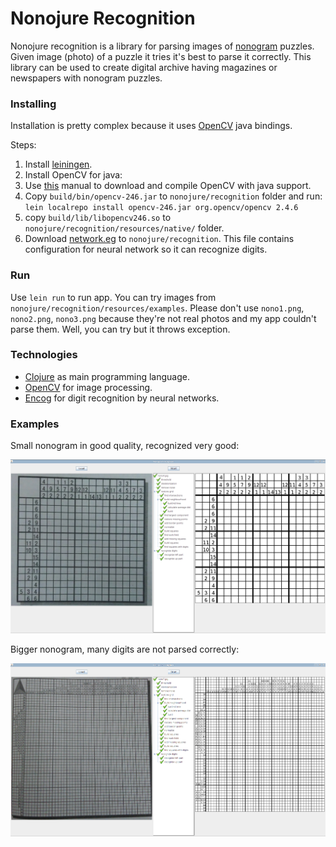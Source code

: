 # Nonojure Recognition

Nonojure recognition is a library for parsing images of [nonogram](http://en.wikipedia.org/wiki/Nonogram) puzzles. Given image (photo) of a puzzle it tries it's best to parse it correctly. This library can be used to create digital archive having magazines or newspapers with nonogram puzzles. 

### Installing

Installation is pretty complex because it uses [OpenCV](http://opencv.org/) java bindings.

Steps:

1. Install [leiningen](http://leiningen.org/).
2. Install OpenCV for java:
  1. Use [this](http://docs.opencv.org/2.4.4-beta/doc/tutorials/introduction/desktop_java/java_dev_intro.html) manual to download and compile OpenCV with java support.
  2. Copy `build/bin/opencv-246.jar` to `nonojure/recognition` folder and run: `lein localrepo install opencv-246.jar org.opencv/opencv 2.4.6`
  3. copy `build/lib/libopencv246.so` to `nonojure/recognition/resources/native/` folder.
3. Download [network.eg](https://www.dropbox.com/s/6eqjofaog2xtii7/network.eg) to `nonojure/recognition`. This file contains configuration for neural network so it can recognize digits.

### Run

Use `lein run` to run app. You can try images from `nonojure/recognition/resources/examples`. Please don't use `nono1.png`, `nono2.png`, `nono3.png` because they're not real photos and my app couldn't parse them. Well, you can try but it throws exception.

### Technologies

* [Clojure](http://clojure.org) as main programming language.
* [OpenCV](http://opencv.org) for image processing.
* [Encog](http://www.heatonresearch.com/encog) for digit recognition by neural networks.

### Examples

Small nonogram in good quality, recognized very good:

![example1](screen1.png)

Bigger nonogram, many digits are not parsed correctly:

![example2](screen2.png)

